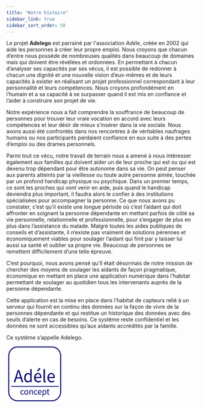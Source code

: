 ```yaml
---
title: "Notre histoire"
sidebar_link: true
sidebar_sort_order: 50
---
```


Le projet **Adelego** est parrainé par l'association *Adéle*, créée en 2002 qui aide les personnes à créer leur propre emploi. Nous croyons que chacun d’entre nous possède de nombreuses qualités dans beaucoup de domaines mais qui doivent être révélées et ordonnées. En permettant à chacun d’analyser ses capacités par ses vécus, il est possible de redonner à chacun une dignité et une nouvelle vision d’eux-mêmes et de leurs capacités à exister en réalisant un projet professionnel correspondant à leur personnalité et leurs compétences. Nous croyons profondément en l’humain et a sa capacité à se surpasser quand il est mis en confiance et l’aider à construire son projet de vie.

Notre expérience nous a fait comprendre la souffrance de beaucoup de personnes pour trouver leur vraie vocation en accord avec leurs compétences et leur désir de mieux s’insérer dans la vie sociale.
Nous avons aussi été confrontés dans nos rencontres à de véritables naufrages humains ou nos participants perdaient confiance en eux suite à des pertes d’emploi ou des drames personnels.

Parmi tout ce vécu, notre travail de terrain nous a amené à nous intéresser également aux familles qui doivent aider un de leur proche qui est ou qui est devenu trop dépendant pour être autonome dans sa vie. On peut penser aux parents atteints par la vieillesse ou toute autre personne aimée, touchée par un profond handicap physique ou psychique. Dans un premier temps, ce sont les proches qui vont venir en aide, puis quand le handicap deviendra plus important, il faudra alors le confier à des institutions spécialisées pour accompagner la personne.
Ce que nous avons pu constater, c’est qu’il existe une longue période où c’est l’aidant qui doit affronter en soignant la personne dépendante en mettant parfois de côté sa vie personnelle, relationnelle et professionnelle, pour s’engager de plus en plus dans l’assistance du malade.
Malgré toutes les aides publiques de conseils et d’assistante, il n’existe pas vraiment de solutions pérennes et économiquement viables pour soulager l’aidant qui finit par y laisser lui aussi sa santé et oublier sa propre vie. Beaucoup de personnes se remettent difficilement d’une telle épreuve.

C’est pourquoi, nous avons pensé qu’il était désormais de notre mission de chercher des moyens de soulager les aidants de façon pragmatique, économique en mettant en place une application numérique dans l’habitat permettant de soulager au quotidien tous les intervenants auprès de la personne dépendante.

Cette application est la mise en place dans l’habitat de capteurs relié à un serveur qui fournit en continu des données sur la façon de vivre de la personnes dépendante et qui restitue un historique des données avec des seuils d’alerte en cas de besoins. Ce système reste confidentiel et les données ne sont accessibles qu’aux aidants accrédités par la famille.

Ce système s’appelle Adelego.

<img src="assets/images/Logo3white.png"	title="Logo d'Adéle" width="150" height="150" />
